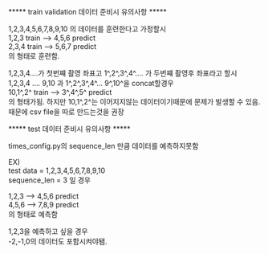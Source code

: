 ***** train validation 데이터 준비시 유의사항 *****

1,2,3,4,5,6,7,8,9,10 의 데이터를 훈련한다고 가정할시   
1,2,3 train --> 4,5,6 predict  
2,3,4 train --> 5,6,7 predict   
의 형태로 훈련함.  

1,2,3,4....가 첫번쨰 촬영 좌표고 
1^,2^,3^,4^.... 가 두번쨰 촬영후 좌표라고 할시  
1,2,3,4 .... 9,10 과 1^,2^,3^,4^... 9^,10^을 concat할경우  
10,1^,2^ train --> 3^,4^,5^ predict   
의 형태가됨. 하지만 10,1^,2^는 이어지지않는 데이터이기때문에 문제가 발생할 수 있음.    
때문에 csv file을 따로 만드는것을 권장  

***** test 데이터 준비시 유의사항 *****  

times_config.py의 sequence_len 만큼 데이터를 예측하지못함   

EX)   
test data = 1,2,3,4,5,6,7,8,9,10  
sequence_len = 3 일 경우  

1,2,3 --> 4,5,6 predict   
4,5,6 --> 7,8,9 predict  
의 형태로 예측함  

1,2,3을 예측하고 싶을 경우   
-2,-1,0의 데이터도 포함시켜야됌.  


